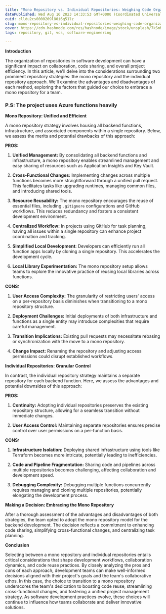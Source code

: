 ```yaml
---
title: "Mono Repository vs. Individual Repositories: Weighing Code Organization Strategies"
datePublished: Wed Aug 16 2023 14:33:53 GMT+0000 (Coordinated Universal Time)
cuid: clldu2cs0000209l80i6g51lz
slug: mono-repository-vs-individual-repositories-weighing-code-organization-strategies
cover: https://cdn.hashnode.com/res/hashnode/image/stock/unsplash/7kSnMLGoR9w/upload/91a4db1bb4a5b58940856278c4d741b5.jpeg
tags: repository, git, vcs, software-engineering

---
```


**Introduction**

The organization of repositories in software development can have a significant impact on collaboration, code sharing, and overall project efficiency. In this article, we'll delve into the considerations surrounding two prominent repository strategies: the mono repository and the individual repository approach. We'll examine the advantages and disadvantages of each method, exploring the factors that guided our choice to embrace a mono repository for a team.

### P.S: The project uses Azure functions heavily

**Mono Repository: Unified and Efficient**

A mono repository strategy involves housing all backend functions, infrastructure, and associated components within a single repository. Below, we assess the merits and potential drawbacks of this approach:

**PROS:**

1. **Unified Management:** By consolidating all backend functions and infrastructure, a mono repository enables streamlined management and easy sharing of resources such as Application Insights and Key Vault.
    
2. **Cross-Functional Changes:** Implementing changes across multiple functions becomes more straightforward through a unified pull request. This facilitates tasks like upgrading runtimes, managing common files, and introducing shared tools.
    
3. **Resource Reusability:** The mono repository encourages the reuse of essential files, including `.gitignore` configurations and GitHub workflows. This reduces redundancy and fosters a consistent development environment.
    
4. **Centralized Workflow:** In projects using GitHub for task planning, having all issues within a single repository can enhance project coordination and tracking.
    
5. **Simplified Local Development:** Developers can efficiently run all function apps locally by cloning a single repository. This accelerates the development cycle.
    
6. **Local Library Experimentation:** The mono repository setup allows teams to explore the innovative practice of reusing local libraries across functions.
    

**CONS:**

1. **User Access Complexity:** The granularity of restricting users' access on a per-repository basis diminishes when transitioning to a mono repository structure.
    
2. **Deployment Challenges:** Initial deployments of both infrastructure and functions as a single entity may introduce complexities that require careful management.
    
3. **Transition Implications:** Existing pull requests may necessitate rebasing or synchronization with the move to a mono repository.
    
4. **Change Impact:** Renaming the repository and adjusting access permissions could disrupt established workflows.
    

**Individual Repositories: Granular Control**

In contrast, the individual repository strategy maintains a separate repository for each backend function. Here, we assess the advantages and potential downsides of this approach:

**PROS:**

1. **Continuity:** Adopting individual repositories preserves the existing repository structure, allowing for a seamless transition without immediate changes.
    
2. **User Access Control:** Maintaining separate repositories ensures precise control over user permissions on a per-function basis.
    

**CONS:**

1. **Infrastructure Isolation:** Deploying shared infrastructure using tools like Terraform becomes more intricate, potentially leading to inefficiencies.
    
2. **Code and Pipeline Fragmentation:** Sharing code and pipelines across multiple repositories becomes challenging, affecting collaboration and development speed.
    
3. **Debugging Complexity:** Debugging multiple functions concurrently requires managing and cloning multiple repositories, potentially elongating the development process.
    

**Making a Decision: Embracing the Mono Repository**

After a thorough assessment of the advantages and disadvantages of both strategies, the team opted to adopt the mono repository model for the backend development. The decision reflects a commitment to enhancing code sharing, simplifying cross-functional changes, and centralizing task planning.

**Conclusion**

Selecting between a mono repository and individual repositories entails critical considerations that shape development workflows, collaboration dynamics, and code reuse practices. By closely analyzing the pros and cons of each approach, development teams can make well-informed decisions aligned with their project's goals and the team's collaborative ethos. In this case, the choice to transition to a mono repository underscores the team's dedication to boosting code reuse, streamlining cross-functional changes, and fostering a unified project management strategy. As software development practices evolve, these choices will continue to influence how teams collaborate and deliver innovative solutions.